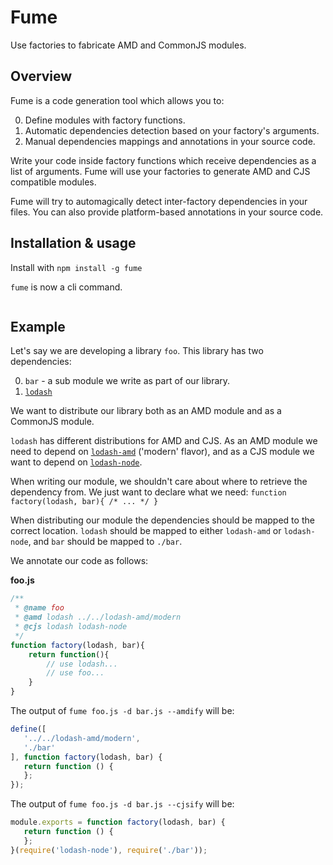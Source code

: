 # Fume

Use factories to fabricate AMD and CommonJS modules.

## Overview

Fume is a code generation tool which allows you to:

0. Define modules with factory functions.
0. Automatic dependencies detection based on your factory's arguments.
0. Manual dependencies mappings and annotations in your source code.

Write your code inside factory functions which receive dependencies as a list
of arguments. Fume will use your factories to generate AMD and CJS compatible
modules.

Fume will try to automagically detect inter-factory dependencies in your files.
You can also provide platform-based annotations in your source code.

## Installation & usage

Install with `npm install -g fume`

`fume` is now a cli command.

```bash
```

## Example

Let's say we are developing a library `foo`. This library has two dependencies:

0. `bar` - a sub module we write as part of our library.
0. [`lodash`](https://github.com/lodash/lodash/)

We want to distribute our library both as an AMD module and as a CommonJS
module.

`lodash` has different distributions for AMD and CJS. As an AMD module we need
to depend on [`lodash-amd`](https://github.com/lodash/lodash-amd) ('modern'
flavor), and as a CJS module we want to depend on
[`lodash-node`](https://github.com/lodash/lodash-node).

When writing our module, we shouldn't care about where to retrieve the
dependency from. We just want to declare what we need:
`function factory(lodash, bar){ /* ... */ }`

When distributing our module the dependencies should be mapped to the correct
location. `lodash` should be mapped to either `lodash-amd` or `lodash-node`,
and `bar` should be mapped to `./bar`.

We annotate our code as follows:

**foo.js**

```Javascript
/**
 * @name foo
 * @amd lodash ../../lodash-amd/modern
 * @cjs lodash lodash-node
 */
function factory(lodash, bar){
    return function(){
        // use lodash...
        // use foo...
    }
}
```
 
The output of `fume foo.js -d bar.js --amdify` will be:

 ```Javascript
 define([
    '../../lodash-amd/modern',
    './bar'
], function factory(lodash, bar) {
    return function () {
    };
});
 ```

The output of `fume foo.js -d bar.js --cjsify` will be:

 ```Javascript
module.exports = function factory(lodash, bar) {
    return function () {
    };
}(require('lodash-node'), require('./bar'));
 ```
